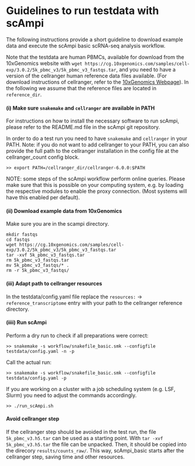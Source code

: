 # Guidelines to run testdata with scAmpi

The following instructions provide a short guideline to download example data and execute the scAmpi basic scRNA-seq analysis workflow. 

Note that the testdata are human PBMCs, available for download from the 10xGenomics website with `wget https://cg.10xgenomics.com/samples/cell-exp/3.0.2/5k_pbmc_v3/5k_pbmc_v3_fastqs.tar`, and you need to have a version of the cellranger human reference data files available. (For download instructions of cellranger, refer to the [10xGenomics Webpage](https://support.10xgenomics.com/single-cell-gene-expression/software/pipelines/latest/installation)).
In the following we assume that the reference files are located in `reference_dir`.

#### (i) Make sure `snakemake` and `cellranger` are available in PATH

For instructions on how to install the necessary software to run scAmpi, please refer to the README.md file in the scAmpi git repository.

In order to do a test run you need to have `snakemake` and `cellranger` in your PATH. Note: if you do not want to add cellranger to your PATH, you can also provide the full path to the cellranger installation in the config file at the cellranger_count config block.

```
>> export PATH=/cellranger_dir/cellranger-6.0.0:$PATH
```

NOTE: some steps of the scAmpi workflow perform online queries. Please make sure that this is possible on your computing system, e.g. by loading the respective modules to enable the proxy connection. (Most systems will have this enabled per default).

#### (ii) Download example data from 10xGenomics
Make sure you are in the scampi directory.
```
mkdir fastqs
cd fastqs
wget https://cg.10xgenomics.com/samples/cell-exp/3.0.2/5k_pbmc_v3/5k_pbmc_v3_fastqs.tar
tar -xvf 5k_pbmc_v3_fastqs.tar
rm 5k_pbmc_v3_fastqs.tar
mv 5k_pbmc_v3_fastqs/* .
rm -r 5k_pbmc_v3_fastqs/
```
#### (iii) Adapt path to cellranger resources
In the testdata/config.yaml file replace the `resources:` -> `reference_transcriptome` entry with your path to the cellranger reference directory.


#### (iiii) Run scAmpi

Perform a dry run to check if all preparations were correct:
```
>> snakemake -s workflow/snakefile_basic.smk --configfile testdata/config.yaml -n -p
```

Call the actual run:

```
>> snakemake -s workflow/snakefile_basic.smk --configfile testdata/config.yaml -p
```

If you are working on a cluster with a job scheduling system (e.g. LSF, Slurm) you need to adjust the commands accordingly.

```
>> ./run_scAmpi.sh
```

#### Avoid cellranger step
If the cellranger step should be avoided in the test run, the file `5k_pbmc_v3.h5.tar` can be used as a starting point. With `tar -xvf 5k_pbmc_v3.h5.tar` the file can be unpacked. Then, it should be copied into the direcory `results/counts_raw/`. This way, scAmpi_basic starts after the cellranger step, saving time and other resources.
